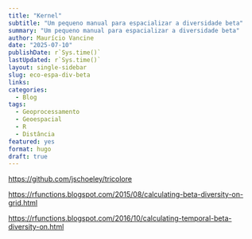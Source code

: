 ```yaml
---
title: "Kernel"
subtitle: "Um pequeno manual para espacializar a diversidade beta"
summary: "Um pequeno manual para espacializar a diversidade beta"
author: Maurício Vancine
date: "2025-07-10"
publishDate: r`Sys.time()`
lastUpdated: r`Sys.time()`
layout: single-sidebar
slug: eco-espa-div-beta
links:
categories:
  - Blog
tags:
  - Geoprocessamento
  - Geoespacial
  - R
  - Distância
featured: yes
format: hugo
draft: true
---
```





https://github.com/jschoeley/tricolore

https://rfunctions.blogspot.com/2015/08/calculating-beta-diversity-on-grid.html

https://rfunctions.blogspot.com/2016/10/calculating-temporal-beta-diversity-on.html


